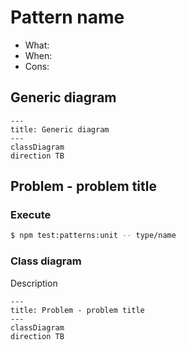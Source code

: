 # Pattern name

- What:
- When:
- Cons:

## Generic diagram

```mermaid
---
title: Generic diagram
---
classDiagram
direction TB
```

## Problem - problem title

### Execute

```bash
$ npm test:patterns:unit -- type/name
```

### Class diagram

Description

```mermaid
---
title: Problem - problem title
---
classDiagram
direction TB
```
